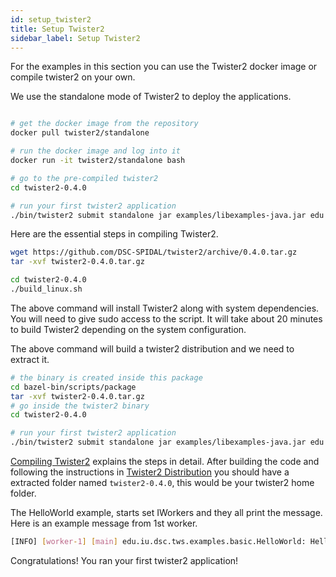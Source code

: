 ```yaml
---
id: setup_twister2
title: Setup Twister2
sidebar_label: Setup Twister2
---
```


For the examples in this section you can use the Twister2 docker image or compile twister2 on your own. 

We use the standalone mode of Twister2 to deploy the applications.

<!--DOCUSAURUS_CODE_TABS-->
<!--Docker-->

```bash

# get the docker image from the repository
docker pull twister2/standalone

# run the docker image and log into it
docker run -it twister2/standalone bash

# go to the pre-compiled twister2 
cd twister2-0.4.0

# run your first twister2 application
./bin/twister2 submit standalone jar examples/libexamples-java.jar edu.iu.dsc.tws.examples.basic.HelloWorld 2
```

<!--Compile on laptop-->

Here are the essential steps in compiling Twister2.

```bash
wget https://github.com/DSC-SPIDAL/twister2/archive/0.4.0.tar.gz
tar -xvf twister2-0.4.0.tar.gz

cd twister2-0.4.0
./build_linux.sh
```

The above command will install Twister2 along with system dependencies. You will need to give sudo
access to the script. It will take about 20 minutes to build Twister2 depending on the system
configuration. 

The above command will build a twister2 distribution and we need to extract it.

```bash
# the binary is created inside this package
cd bazel-bin/scripts/package
tar -xvf twister2-0.4.0.tar.gz
# go inside the twister2 binary
cd twister2-0.4.0

# run your first twister2 application
./bin/twister2 submit standalone jar examples/libexamples-java.jar edu.iu.dsc.tws.examples.basic.HelloWorld 2
```

[Compiling Twister2](../compiling/compiling.md) explains the steps in detail. After building the code and
following the instructions in [Twister2 Distribution](../compiling/linux.md) you should have a extracted 
folder named `twister2-0.4.0`, this would be your twister2 home folder.

<!--END_DOCUSAURUS_CODE_TABS-->

The HelloWorld example, starts set IWorkers and they all print the message. Here is an example message
from 1st worker. 

```bash
[INFO] [worker-1] [main] edu.iu.dsc.tws.examples.basic.HelloWorld: Hello World from Worker 1; there are 2 total workers and I got a message: Twister2-Hello
```

Congratulations! You ran your first twister2 application! 


###

